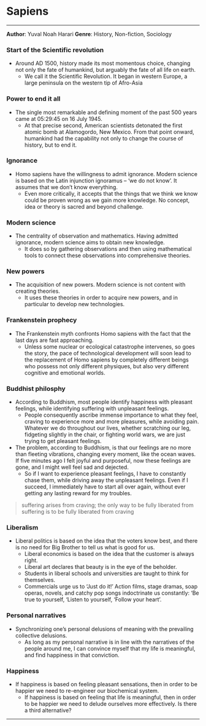# Sapiens
---
**Author**: Yuval Noah Harari 
**Genre**: History, Non-fiction, Sociology

### Start of the Scientific revolution
- Around AD 1500, history made its most momentous choice, changing not only the fate of humankind, but arguably the fate of all life on earth. 
	- We call it the Scientific Revolution. It began in western Europe, a large peninsula on the western tip of Afro-Asia
### Power to end it all
- The single most remarkable and defining moment of the past 500 years came at 05:29:45 on 16 July 1945. 
	- At that precise second, American scientists detonated the first atomic bomb at Alamogordo, New Mexico. From that point onward, humankind had the capability not only to change the course of history, but to end it.
### Ignorance 
- Homo sapiens have the willingness to admit ignorance. Modern science is based on the Latin injunction ignoramus – ‘we do not know’. It assumes that we don’t know everything.
	- Even more critically, it accepts that the things that we think we know could be proven wrong as we gain more knowledge. No concept, idea or theory is sacred and beyond challenge.
### Modern science
- The centrality of observation and mathematics. Having admitted ignorance, modern science aims to obtain new knowledge.
	- It does so by gathering observations and then using mathematical tools to connect these observations into comprehensive theories.
### New powers
- The acquisition of new powers. Modern science is not content with creating theories.
	- It uses these theories in order to acquire new powers, and in particular to develop new technologies.
### Frankenstein prophecy
- The Frankenstein myth confronts Homo sapiens with the fact that the last days are fast approaching.
	- Unless some nuclear or ecological catastrophe intervenes, so goes the story, the pace of technological development will soon lead to the replacement of Homo sapiens by completely different beings who possess not only different physiques, but also very different cognitive and emotional worlds.
### Buddhist philosphy
- According to Buddhism, most people identify happiness with pleasant feelings, while identifying suffering with unpleasant feelings.
	-  People consequently ascribe immense importance to what they feel, craving to experience more and more pleasures, while avoiding pain. Whatever we do throughout our lives, whether scratching our leg, fidgeting slightly in the chair, or fighting world wars, we are just trying to get pleasant feelings.
- The problem, according to Buddhism, is that our feelings are no more than fleeting vibrations, changing every moment, like the ocean waves. If five minutes ago I felt joyful and purposeful, now these feelings are gone, and I might well feel sad and dejected.
	-  So if I want to experience pleasant feelings, I have to constantly chase them, while driving away the unpleasant feelings. Even if I succeed, I immediately have to start all over again, without ever getting any lasting reward for my troubles.

> suffering arises from craving; the only way to be fully liberated from suffering is to be fully liberated from craving


### Liberalism
- Liberal politics is based on the idea that the voters know best, and there is no need for Big Brother to tell us what is good for us.
	-  Liberal economics is based on the idea that the customer is always right. 
	- Liberal art declares that beauty is in the eye of the beholder. 
	- Students in liberal schools and universities are taught to think for themselves.
	- Commercials urge us to ‘Just do it!’ Action films, stage dramas, soap operas, novels, and catchy pop songs indoctrinate us constantly: ‘Be true to yourself, ‘Listen to yourself, ‘Follow your heart’.
### Personal narratives
- Synchronizing one’s personal delusions of meaning with the prevailing collective delusions. 
	- As long as my personal narrative is in line with the narratives of the people around me, I can convince myself that my life is meaningful, and find happiness in that conviction.
### Happiness
- If happiness is based on feeling pleasant sensations, then in order to be happier we need to re-engineer our biochemical system. 
	- If happiness is based on feeling that life is meaningful, then in order to be happier we need to delude ourselves more effectively. Is there a third alternative?

---

